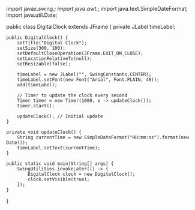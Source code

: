 import javax.swing.*;
import java.awt.*;
import java.text.SimpleDateFormat;
import java.util.Date;

public class DigitalClock extends JFrame {
    private JLabel timeLabel;

    public DigitalClock() {
        setTitle("Digital Clock");
        setSize(300, 100);
        setDefaultCloseOperation(JFrame.EXIT_ON_CLOSE);
        setLocationRelativeTo(null);
        setResizable(false);

        timeLabel = new JLabel("", SwingConstants.CENTER);
        timeLabel.setFont(new Font("Arial", Font.PLAIN, 48));
        add(timeLabel);

        // Timer to update the clock every second
        Timer timer = new Timer(1000, e -> updateClock());
        timer.start();

        updateClock(); // Initial update
    }

    private void updateClock() {
        String currentTime = new SimpleDateFormat("HH:mm:ss").format(new Date());
        timeLabel.setText(currentTime);
    }

    public static void main(String[] args) {
        SwingUtilities.invokeLater(() -> {
            DigitalClock clock = new DigitalClock();
            clock.setVisible(true);
        });
    }
}
